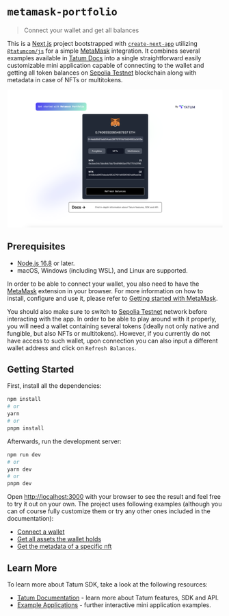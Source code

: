# `metamask-portfolio`

> Connect your wallet and get all balances

This is a [Next.js](https://nextjs.org/) project bootstrapped with [`create-next-app`](https://github.com/vercel/next.js/tree/canary/packages/create-next-app) utilizing [`@tatumcom/js`](https://docs.tatum.com/sdk/javascript-typescript-sdk) for a simple [MetaMask](https://metamask.io/) integration. It combines several examples available in [Tatum Docs](https://docs.tatum.com/) into a single straightforward easily customizable mini application capable of connecting to the wallet and getting all token balances on [Sepolia Testnet](https://sepolia.etherscan.io/) blockchain along with metadata in case of NFTs or multitokens.

![Demo](./public/demo.png)

## Prerequisites

- [Node.js 16.8](https://nodejs.org/en) or later.
- macOS, Windows (including WSL), and Linux are supported.

In order to be able to connect your wallet, you also need to have the [MetaMask](https://metamask.io/) extension in your browser. For more information on how to install, configure and use it, please refer to [Getting started with MetaMask](https://support.metamask.io/hc/en-us/articles/360015489531-Getting-started-with-MetaMask).

You should also make sure to switch to [Sepolia Testnet](https://sepolia.etherscan.io/) network before interacting with the app. In order to be able to play around with it properly, you will need a wallet containing several tokens (ideally not only native and fungible, but also NFTs or multitokens). However, if you currently do not have access to such wallet, upon connection you can also input a different wallet address and click on `Refresh Balances`.

## Getting Started

First, install all the dependencies:

```bash
npm install
# or
yarn
# or
pnpm install
```

Afterwards, run the development server:

```bash
npm run dev
# or
yarn dev
# or
pnpm dev
```

Open [http://localhost:3000](http://localhost:3000) with your browser to see the result and feel free to try it out on your own. The project uses following examples (although you can of course fully customize them or try any other ones included in the documentation):

- [Connect a wallet](https://docs.tatum.com/docs/wallet-provider/metamask/connect-a-wallet)
- [Get all assets the wallet holds](https://docs.tatum.com/docs/wallet-address-operations/get-all-assets-the-wallet-holds)
- [Get the metadata of a specific nft](https://docs.tatum.com/docs/nfts/get-the-metadata-of-a-specific-nft)

## Learn More

To learn more about Tatum SDK, take a look at the following resources:

- [Tatum Documentation](https://docs.tatum.com/) - learn more about Tatum features, SDK and API.
- [Example Applications](https://github.com/tatumio/example-apps) - further interactive mini application examples.
